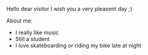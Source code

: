 Hello dear visitor I wish you a very pleasent day ;)

About me:
- I really like music
- Still a student
- I love skateboarding or riding my bike late at night
